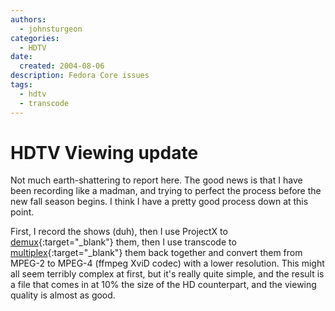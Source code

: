 ```yaml
---
authors:
  - johnsturgeon
categories:
  - HDTV
date:
  created: 2004-08-06
description: Fedora Core issues
tags:
  - hdtv
  - transcode
---
```


# HDTV Viewing update

Not much earth-shattering to report here. The good news is that I have been recording like a madman, and trying to perfect the process before the new fall season begins. I think I have a pretty good process down at this point.  
<!-- more -->

First, I record the shows (duh), then I use ProjectX to [demux](http://www.afterdawn.com/glossary/terms/demux.cfm){:target="_blank"} them, then I use transcode to [multiplex](http://www.afterdawn.com/glossary/terms/multiplexing.cfm){:target="_blank"} them back together and convert them from MPEG-2 to MPEG-4 (ffmpeg XviD codec) with a lower resolution. This might all seem terribly complex at first, but it's really quite simple, and the result is a file that comes in at 10% the size of the HD counterpart, and the viewing quality is almost as good.
